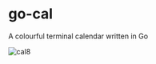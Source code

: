 # go-cal
A colourful terminal calendar written in Go

![cal8](https://user-images.githubusercontent.com/45465568/195984797-914e8cb0-4f70-44d8-aede-fa6589202f0f.png)
